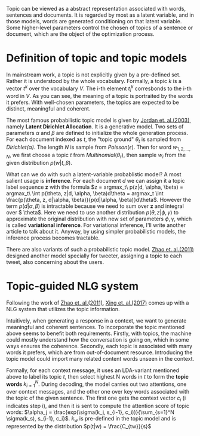 Topic can be viewed as a abstract representation associated with words, sentences and documents. It is regarded by most as a latent variable, and in those models, words are generated conditioning on that latent variable. Some higher-level parameters control the chosen of topics of a sentence or document, which are the object of the optimization process.

# Definition of topic and topic models

In mainstream work, a topic is not explicitly given by a pre-defined set. Rather it is understood by the whole vocabulary. Formally, a topic *k* is a vector $t^k$ over the vocabulary *V*. The i-th element $t_i^k$ corresbonds to the i-th word in *V*. As you can see, the meaning of a topic is portraited by the words it prefers. With well-chosen parameters, the topics are expected to be distinct, meaningful and coherent.

The most famous probabilistic topic model is given by [Jordan et. al.(2003)](http://www.jmlr.org/papers/v3/blei03a.html), namely **Latent Dirichlet Allocation**. It is a generative model. Two sets of parameters $\alpha$ and $\beta$ are defined to initialize the whole generation process. For each document indexed as *t*, the "topic ground" $\theta_t$ is sampled from *Dirichlet($\alpha$)*. The length *N* is sample from $Poisson(\epsilon)$. Then for word $w_{1, 2,..., N}$, we first choose a topic *t* from $Multinomial(\theta_t)$, then sample $w_i$ from the given distribution $p(w|t, \beta)$.

What can we do with such a latent-variable probablistic model? A most salient usage is **inference**. For each document *d* we can assign it a topic label sequence **z** with the formula $z = argmax_t\ p(z|d, \alpha, \beta) = argmax_t\ \int p(\theta, z|d, \alpha, \beta)d\theta = argmax_t \int \frac{p(\theta, z, d|\alpha, \beta)}{p(d|\alpha, \beta)}d\theta$. However the term $p(d|\alpha, \beta)$ is intractable because we need to sum over **z** and integral over $ \theta$. Here we need to use another distribution $p(\theta, z|\phi, \gamma)$ to approximate the original distribution with new set of parameters $\phi, \gamma$, which is called **variational inference**. For variational inference, I'll write another article to talk about it. Anyway, by using simpler probabilistic models, the inference process becomes tractable.

There are also variants of such a probabilistic topic model. [Zhao et. al.(2011)](https://ink.library.smu.edu.sg/cgi/viewcontent.cgi?article=2374&context=sis_research) designed another model specially for tweeter, assigning a topic to each tweet, also concerning about the users.

# Topic-guided NLG system

Following the work of [Zhao et. al.(2011)](https://ink.library.smu.edu.sg/cgi/viewcontent.cgi?article=2374&context=sis_research), [Xing et. al.(2017)](https://arxiv.org/abs/1606.08340) comes up with a NLG system that utilizes the topic information. 

Intuitively, when generating a response in a context, we want to generate meaningful and coherent sentences. To incorporate the topic mentioned above seems to benefit both requirements. Firstly, with topics, the machine could mostly understand how the conversation is going on, which in some ways ensures the coherence. Secondly, each topic is associated with many words it prefers, which are from out-of-document resource. Introducing the topic model could import many related content words unseen in the context.

Formally, for each context message, it uses an LDA-variant mentioned above to label its topic *t*, then select highest N words in *t* to form the **topic words** $k_{i=1}^N$. During decoding, the model carries out two attentions, one over context messages, and the other one over key words associated with the topic of the given sentence. The first one gets the context vector $c_i$ (i indicates step i), and then it is sent to compute the attention score of topic words: $\alpha_j = \frac{exp(\sigma(k_j, s_{i-1}, c_i))}{\sum_{s=1}^N \sigma(k_s), s_{i-1}, c_i}$. $k_{w}$ is pre-defined in the topic model and is represented by the distribution $p(t|w) = \frac{C_{tw}}{s}$  

